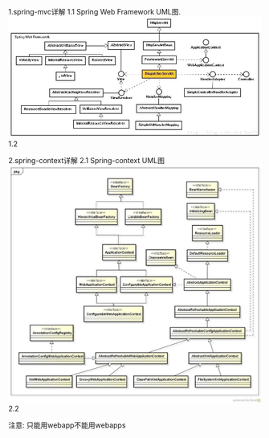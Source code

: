 1.spring-mvc详解
    1.1 Spring Web Framework UML图.
    <br>
    ![spring-mvc](src/main/webapp/pics/spring-mvc.png)    
    1.2   
    

2.spring-context详解 
    2.1  Spring-context UML图 
    <br>
    ![spring-context](src/main/webapp/pics/spring-context-1.png)     
    2.2



注意: 只能用webapp不能用webapps

